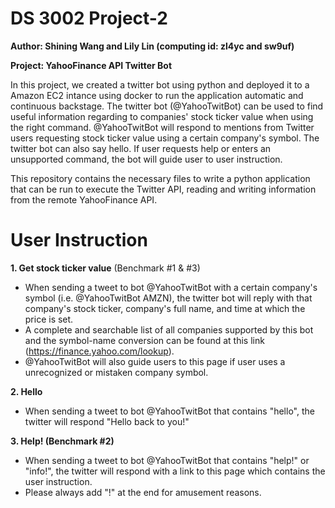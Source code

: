 # DS 3002 Project-2
**Author: Shining Wang and Lily Lin (computing id: zl4yc and sw9uf)**

**Project: YahooFinance API Twitter Bot**  

In this project, we created a twitter bot using python and deployed it to a Amazon EC2 intance using docker to run the application automatic and continuous backstage. The twitter bot (@YahooTwitBot) can be used to find useful information regarding to companies' stock ticker value when using the right command. @YahooTwitBot will respond to mentions from Twitter users requesting stock ticker value using a certain company's symbol. The twitter bot can also say hello. If user requests help or enters an unsupported command, the bot will guide user to user instruction.

This repository contains the necessary files to write a python application that can be run to execute the Twitter API, reading and writing information from the remote YahooFinance API. 

# User Instruction
**1. Get stock ticker value** (Benchmark #1 & #3)
 - When sending a tweet to bot @YahooTwitBot with a certain company's symbol (i.e. @YahooTwitBot AMZN), the twitter bot will reply with that company's stock ticker, company's full name, and time at which the price is set. 
 - A complete and searchable list of all companies supported by this bot and the symbol-name conversion can be found at this link (https://finance.yahoo.com/lookup).
 - @YahooTwitBot will also guide users to this page if user uses a unrecognized or mistaken company symbol.  

**2. Hello**
 - When sending a tweet to bot @YahooTwitBot that contains "hello", the twitter will respond "Hello back to you!" 

**3. Help! (Benchmark #2)**
 - When sending a tweet to bot @YahooTwitBot that contains "help!" or "info!", the twitter will respond with a link to this page which contains the user instruction.
 - Please always add "!" at the end for amusement reasons. 
